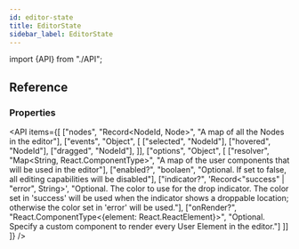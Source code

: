 ```yaml
---
id: editor-state
title: EditorState
sidebar_label: EditorState
---
```


import {API} from "./API";

## Reference
### Properties
<API items={[
  ["nodes", "Record<NodeId, Node>", "A map of all the Nodes in the editor"],
  ["events", "Object", [
    ["selected", "NodeId"],
    ["hovered", "NodeId"],
    ["dragged", "NodeId"],
  ]],
  ["options", "Object", [
    ["resolver", "Map<String, React.ComponentType>", "A map of the user components that will be used in the editor"],
    ["enabled?", "boolaen", "Optional. If set to false, all editing capabilities will be disabled"],
    ["indicator?", 'Record<"success" | "error", String>', "Optional. The color to use for the drop indicator. The color set in 'success' will be used when the indicator shows a droppable location; otherwise the color set in 'error' will be used."],
    ["onRender?", "React.ComponentType<{element: React.ReactElement}>", "Optional. Specify a custom component to render every User Element in the editor."]
  ]]
]} /> 

